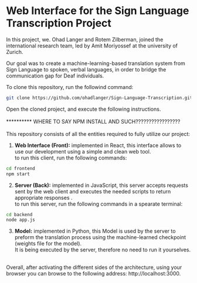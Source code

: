 # Web Interface for the Sign Language Transcription Project

In this project, we. Ohad Langer and Rotem Zilberman, joined the international research team, led by Amit Moriyossef at the university of Zurich.

Our goal was to create a machine-learning-based translation system from Sign Language to spoken, verbal languages, in order to bridge the communication gap for Deaf individuals.

To clone this repository, run the followind command:
```bash
git clone https://github.com/ohadlanger/Sign-Language-Transcription.git
```
Open the cloned project, and execute the following instructions.\
\
********** WHERE TO SAY NPM INSTALL AND SUCH?????????????????\
\
This repository consists of all the entities required to fully utilize our project:

1) **Web Interface (Front):** implemented in React, this interface allows to use our development using a simple and clean web tool.\
to run this client, run the following commands:
```bash
cd frontend
npm start
```
2) **Server (Back):** implemented in JavaScript, this server accepts requests sent by the web client and executes the needed scripts to return appropriate responses .\
to run this server, run the following commands in a spearate terminal:
```bash
cd backend
node app.js
```

3) **Model:** implemented in Python, this Model is used by the server to preform the translation process using the machine-learned checkpoint (weights file for the model).\
It is being executed by the server, therefore no need to run it yourselves.

\
Overall, after activating the different sides of the architecture, using your browser you can browse to the following address: http://localhost:3000.
